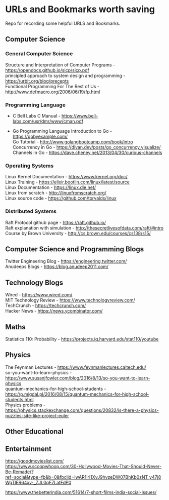 # URLs and Bookmarks worth saving
Repo for recording some helpful URLS and Bookmarks.

## Computer Science
### General Computer Science
Structure and Interpretation of Computer Programs - https://opendocs.github.io/sicp/sicp.pdf  
principled approach to system design and programming - https://urbit.org/blog/precepts  
Functional Programming For The Rest of Us - http://www.defmacro.org/2006/06/19/fp.html  

### Programming Language
* C
Bell Labs C Manual - https://www.bell-labs.com/usr/dmr/www/cman.pdf  

* Go Programming Language
Introduction to Go - https://gobyexample.com/   
Go Tutorial - http://www.golangbootcamp.com/book/intro  
Concurrency in Go - https://divan.dev/posts/go_concurrency_visualize/  
Channels in Go - https://dave.cheney.net/2013/04/30/curious-channels 


### Operating Systems
Linux Kernel Documentation - https://www.kernel.org/doc/  
Linux Training - https://elixir.bootlin.com/linux/latest/source  
Linux Documentation - https://linux.die.net/  
Linux from scratch - http://linuxfromscratch.org/  
Linux source code - https://github.com/torvalds/linux  


### Distributed Systems
Raft Protocol github page - https://raft.github.io/   
Raft explanation with simulation - http://thesecretlivesofdata.com/raft/#intro  
Course by Brown University - http://cs.brown.edu/courses/cs138/s15/    



## Computer Science and Programming Blogs
Twitter Engineering Blog - https://engineering.twitter.com/  
Anudeeps Blogs - https://blog.anudeep2011.com/  



## Technology Blogs
Wired - https://www.wired.com/  
MIT Technology Review - https://www.technologyreview.com/  
TechCrunch - https://techcrunch.com/  
Hacker News -  https://news.ycombinator.com/  


## Maths
Statistics 110: Probability - https://projects.iq.harvard.edu/stat110/youtube


## Physics
The Feynman Lectures - https://www.feynmanlectures.caltech.edu/  
so-you-want-to-learn-physics - https://www.susanjfowler.com/blog/2016/8/13/so-you-want-to-learn-physics  
quantum-mechanics-for-high-school-students - https://p.migdal.pl/2016/08/15/quantum-mechanics-for-high-school-students.html   
Physics problems - https://physics.stackexchange.com/questions/20832/is-there-a-physics-puzzles-site-like-project-euler   


## Other Educational


## Entertainment
https://goodmovieslist.com/   
https://www.scoopwhoop.com/30-Hollywood-Movies-That-Should-Never-Be-Remade/?ref=social&type=fb&b=0&fbclid=IwAR1irI1XvJ9hvzeDW07BhKb0zNT_y47j8WgTlER64xv-_ZJL0qF7LatFdP0  

https://www.thebetterindia.com/51614/7-short-films-india-social-issues/


